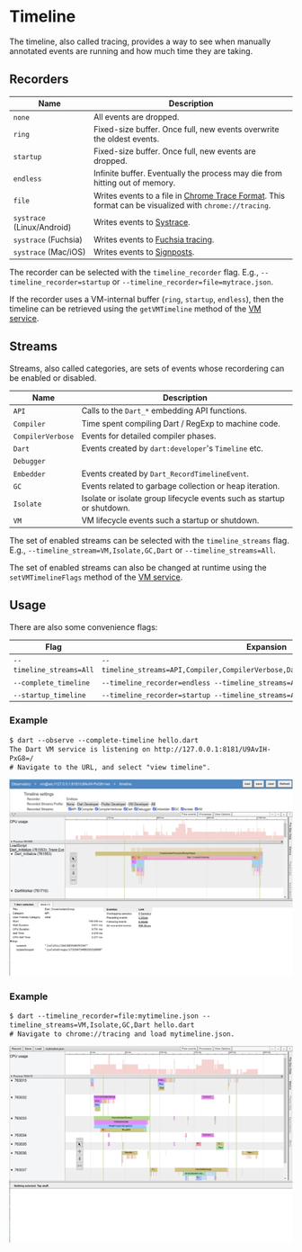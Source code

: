 # Timeline

The timeline, also called tracing, provides a way to see when manually annotated events are running and how much time they are taking.

## Recorders

| Name      | Description |
| --------- | ------------|
| `none`    | All events are dropped. |
| `ring`    | Fixed-size buffer. Once full, new events overwrite the oldest events. |
| `startup` | Fixed-size buffer. Once full, new events are dropped. |
| `endless` | Infinite buffer. Eventually the process may die from hitting out of memory. |
| `file`    | Writes events to a file in [Chrome Trace Format](https://docs.google.com/document/d/1CvAClvFfyA5R-PhYUmn5OOQtYMH4h6I0nSsKchNAySU). This format can be visualized with `chrome://tracing`. |
| `systrace` (Linux/Android) | Writes events to [Systrace](https://source.android.com/docs/core/tests/debug/systrace). |
| `systrace` (Fuchsia) | Writes events to [Fuchsia tracing](https://fuchsia.dev/fuchsia-src/development/tracing/). |
| `systrace` (Mac/iOS) | Writes events to [Signposts](https://help.apple.com/instruments). |

The recorder can be selected with the `timeline_recorder` flag. E.g., `--timeline_recorder=startup` or `--timeline_recorder=file=mytrace.json`.

If the recorder uses a VM-internal buffer (`ring`, `startup`, `endless`), then the timeline can be retrieved using the `getVMTimeline` method of the [VM service](../vm/service/service.md).

## Streams

Streams, also called categories, are sets of events whose recordering can be enabled or disabled.

| Name      | Description |
| --------- | ------------|
| `API` | Calls to the `Dart_*` embedding API functions. |
| `Compiler` | Time spent compiling Dart / RegExp to machine code. |
| `CompilerVerbose` | Events for detailed compiler phases. |
| `Dart` | Events created by `dart:developer`'s `Timeline` etc. |
| `Debugger` | |
| `Embedder` | Events created by `Dart_RecordTimelineEvent`. |
| `GC` | Events related to garbage collection or heap iteration. |
| `Isolate` | Isolate or isolate group lifecycle events such as startup or shutdown. |
| `VM` | VM lifecycle events such a startup or shutdown. |

The set of enabled streams can be selected with the `timeline_streams` flag. E.g., `--timeline_stream=VM,Isolate,GC,Dart` or `--timeline_streams=All`.

The set of enabled streams can also be changed at runtime using the `setVMTimelineFlags` method of the [VM service](../vm/service/service.md).

## Usage

There are also some convenience flags:

| Flag | Expansion |
| ---- | --------- |
|`--timeline_streams=All` | `--timeline_streams=API,Compiler,CompilerVerbose,Dart,Debugger,Embedder,GC,Isolate,VM` |
| `--complete_timeline` | `--timeline_recorder=endless --timeline_streams=All` |
| `--startup_timeline` | `--timeline_recorder=startup --timeline_streams=All` |

### Example

```
$ dart --observe --complete-timeline hello.dart
The Dart VM service is listening on http://127.0.0.1:8181/U9AvIH-PxG8=/
# Navigate to the URL, and select "view timeline".
```
![Visualization of complete timeline](timeline-complete.webp)

### Example

```
$ dart --timeline_recorder=file:mytimeline.json --timeline_streams=VM,Isolate,GC,Dart hello.dart
# Navigate to chrome://tracing and load mytimeline.json.
```
![Visualization of file with select streams enabled](timeline-file.webp)
